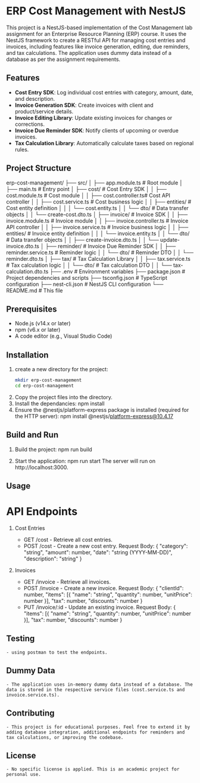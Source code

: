 # ERP Cost Management with NestJS

This project is a NestJS-based implementation of the Cost Management lab assignment for an Enterprise Resource Planning (ERP) course. It uses the NestJS framework to create a RESTful API for managing cost entries and invoices, including features like invoice generation, editing, due reminders, and tax calculations. The application uses dummy data instead of a database as per the assignment requirements.

## Features

- **Cost Entry SDK**: Log individual cost entries with category, amount, date, and description.
- **Invoice Generation SDK**: Create invoices with client and product/service details.
- **Invoice Editing Library**: Update existing invoices for changes or corrections.
- **Invoice Due Reminder SDK**: Notify clients of upcoming or overdue invoices.
- **Tax Calculation Library**: Automatically calculate taxes based on regional rules.

## Project Structure
erp-cost-management/
├── src/
│   ├── app.module.ts          # Root module
│   ├── main.ts               # Entry point
│   ├── cost/                 # Cost Entry SDK
│   │   ├── cost.module.ts    # Cost module
│   │   ├── cost.controller.ts# Cost API controller
│   │   ├── cost.service.ts   # Cost business logic
│   │   ├── entities/         # Cost entity definition
│   │   │   └── cost.entity.ts
│   │   └── dto/              # Data transfer objects
│   │       └── create-cost.dto.ts
│   ├── invoice/              # Invoice SDK
│   │   ├── invoice.module.ts # Invoice module
│   │   ├── invoice.controller.ts # Invoice API controller
│   │   ├── invoice.service.ts # Invoice business logic
│   │   ├── entities/         # Invoice entity definition
│   │   │   └── invoice.entity.ts
│   │   └── dto/              # Data transfer objects
│   │       ├── create-invoice.dto.ts
│   │       └── update-invoice.dto.ts
│   ├── reminder/             # Invoice Due Reminder SDK
│   │   ├── reminder.service.ts # Reminder logic
│   │   └── dto/              # Reminder DTO
│   │       └── reminder.dto.ts
│   ├── tax/                  # Tax Calculation Library
│   │   ├── tax.service.ts    # Tax calculation logic
│   │   └── dto/              # Tax calculation DTO
│   │       └── tax-calculation.dto.ts
├── .env                     # Environment variables
├── package.json             # Project dependencies and scripts
├── tsconfig.json            # TypeScript configuration
├── nest-cli.json            # NestJS CLI configuration
└── README.md                # This file

## Prerequisites

- Node.js (v14.x or later)
- npm (v6.x or later)
- A code editor (e.g., Visual Studio Code)

## Installation

1. create a new directory for the project:
   ```bash
   mkdir erp-cost-management
   cd erp-cost-management

2. Copy the project files into the directory.
3. Install the dependancies:
    npm install 
4. Ensure the @nestjs/platform-express package is installed (required for the HTTP server):
    npm install @nestjs/platform-express@10.4.17

## Build and Run

1. Build the project:
    npm run build

2. Start the application:
    npm run start
    The server will run on http://localhost:3000.

## Usage

# API Endpoints

1. Cost Entries
    - GET /cost - Retrieve all cost entries.
    - POST /cost - Create a new cost entry.
        Request Body:
          {
            "category": "string",
            "amount": number,
            "date": "string (YYYY-MM-DD)",
            "description": "string"
            }  

2. Invoices
    - GET /invoice - Retrieve all invoices.
    - POST /invoice - Create a new invoice.
        Request Body:
          {
            "clientId": number,
            "items": [{ "name": "string", "quantity": number, "unitPrice": number }],
            "tax": number,
            "discounts": number
            }
    - PUT /invoice/:id - Update an existing invoice.
        Request Body:
          {
            "items": [{ "name": "string", "quantity": number, "unitPrice": number }],
            "tax": number,
            "discounts": number
            }
## Testing 
    - using postman to test the endpoints.

## Dummy Data
    - The application uses in-memory dummy data instead of a database. The data is stored in the respective service files (cost.service.ts and invoice.service.ts).

## Contributing
    - This project is for educational purposes. Feel free to extend it by adding database integration, additional endpoints for reminders and tax calculations, or improving the codebase.
## License
    - No specific license is applied. This is an academic project for personal use. 
